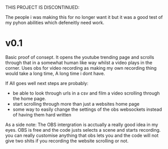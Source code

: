 <p>THIS PROJECT IS DISCONTINUED: </p>
<p>The people i was making this for no longer want it but it was a good test of my pyhon abilities which defeneitly need work.</p>

<h1>v0.1</h1>

<p>Basic proof of consept. It opens the youtube trending page and scrolls through that in a somewhat human like way whilst a video plays in the corner.
Uses obs for video recording as making my own recording thing would take a long time, A long time i dont have.</p>

If All goes well next steps are probably:

<ul>
  <li>be able to look through urls in a csv and film a video scrolling through the home page.</li>
  <li>start scrolling through more than just a websites home page</li>
  <li>some way to easily change the settings of the obs websockets instead of having them hard written</li>
</ul>


<p> As a side note: The OBS intergration is acctually a really good idea in my eyes. OBS is free and the code justs selects a scene and starts recording.
  you can really customise anything that obs lets you and the code will not give two shits if you recording the website scrolling or not.</p>
